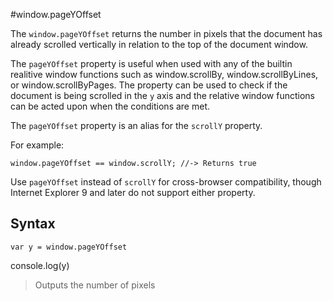 #window.pageYOffset

The `window.pageYOffset` returns the number in pixels that the document has already scrolled vertically in relation to the top of the document window.



The   `pageYOffset` property is useful when used with any of the builtin realitive window functions such as window.scrollBy, window.scrollByLines, or window.scrollByPages. The property can be used to check if the document is being scrolled in the `y` axis and the relative window functions can be acted upon when the conditions are met. 

The `pageYOffset` property is an alias for the `scrollY` property.

For example: 

```
window.pageYOffset == window.scrollY; //-> Returns true
```

Use `pageYOffset` instead of `scrollY` for cross-browser compatibility, though Internet Explorer 9 and later do not support either property.



## Syntax

```
var y = window.pageYOffset 
```

console.log(y) 
> Outputs the number of pixels 
